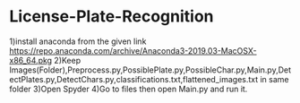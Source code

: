 # License-Plate-Recognition

1)install anaconda from the given link https://repo.anaconda.com/archive/Anaconda3-2019.03-MacOSX-x86_64.pkg
2)Keep Images(Folder),Preprocess.py,PossiblePlate.py,PossibleChar.py,Main.py,DetectPlates.py,DetectChars.py,classifications.txt,flattened_images.txt in same folder
3)Open Spyder
4)Go to files then open Main.py and run it.